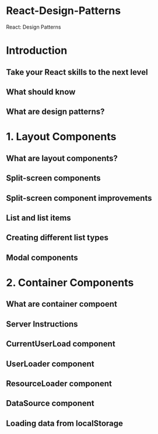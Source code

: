 # React-Design-Patterns
React: Design Patterns

# Introduction
## Take your React skills to the next level
## What should know
## What are design patterns?

# 1. Layout Components
## What are layout components?
## Split-screen components
## Split-screen component improvements
## List and list items
## Creating different list types
## Modal components

# 2. Container Components
## What are container compoent
## Server Instructions
## CurrentUserLoad component
## UserLoader component
## ResourceLoader component
## DataSource component
## Loading data from localStorage

